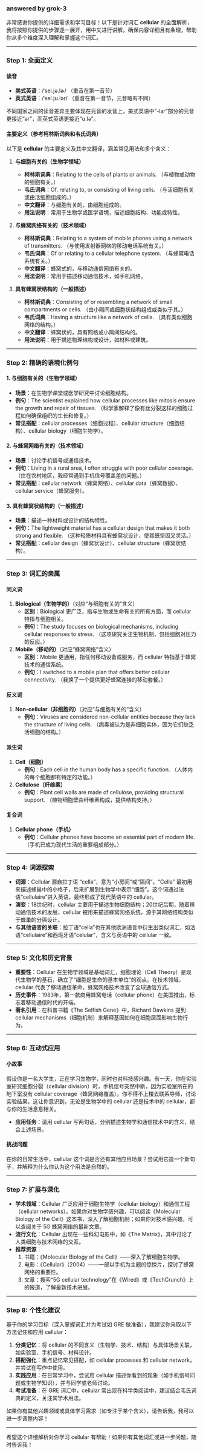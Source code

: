 ### answered by grok-3
非常感谢你提供的详细需求和学习目标！以下是针对词汇 **cellular** 的全面解析，我将按照你提供的步骤逐一展开，用中文进行讲解，确保内容详细且有条理，帮助你从多个维度深入理解和掌握这个词汇。

---

### Step 1: 全面定义

#### 读音
- **美式英语**：/ˈsel.jə.lɚ/ （重音在第一音节）
- **英式英语**：/ˈsel.jʊ.lər/ （重音在第一音节，元音略有不同）
  
不同国家之间的读音差异主要体现在元音的发音上，美式英语中“-lar”部分的元音更接近“ər”，而英式英语更接近“ʊ.lə”。

#### 主要定义（参考柯林斯词典和韦氏词典）
以下是 **cellular** 的主要定义及其中文翻译，涵盖常见用法和多个含义：

1. **与细胞有关的（生物学领域）**
   - **柯林斯词典**：Relating to the cells of plants or animals. （与植物或动物的细胞有关。）
   - **韦氏词典**：Of, relating to, or consisting of living cells. （与活细胞有关或由活细胞组成的。）
   - **中文翻译**：与细胞有关的，由细胞组成的。
   - **用法说明**：常用于生物学或医学语境，描述细胞结构、功能或特性。

2. **与蜂窝网络有关的（技术领域）**
   - **柯林斯词典**：Relating to a system of mobile phones using a network of transmitters. （与使用发射器网络的移动电话系统有关。）
   - **韦氏词典**：Of or relating to a cellular telephone system. （与蜂窝电话系统有关。）
   - **中文翻译**：蜂窝式的，与移动通信网络有关的。
   - **用法说明**：常用于描述移动通信技术，如手机网络。

3. **具有蜂窝状结构的（一般描述）**
   - **柯林斯词典**：Consisting of or resembling a network of small compartments or cells. （由小隔间或细胞状结构组成或类似于其。）
   - **韦氏词典**：Having a structure like a network of cells. （具有类似细胞网络的结构。）
   - **中文翻译**：蜂窝状的，具有网格或小隔间结构的。
   - **用法说明**：用于描述物理结构或设计，如材料或建筑。

---

### Step 2: 精确的语境化例句

#### 1. 与细胞有关的（生物学领域）
- **场景**：在生物学课堂或医学研究中讨论细胞结构。
- **例句**：The scientist explained how cellular processes like mitosis ensure the growth and repair of tissues. （科学家解释了像有丝分裂这样的细胞过程如何确保组织的生长和修复。）
- **常见搭配**：cellular processes（细胞过程）、cellular structure（细胞结构）、cellular biology（细胞生物学）。

#### 2. 与蜂窝网络有关的（技术领域）
- **场景**：讨论手机信号或通信技术。
- **例句**：Living in a rural area, I often struggle with poor cellular coverage. （住在农村地区，我经常遇到手机信号覆盖差的问题。）
- **常见搭配**：cellular network（蜂窝网络）、cellular data（蜂窝数据）、cellular service（蜂窝服务）。

#### 3. 具有蜂窝状结构的（一般描述）
- **场景**：描述一种材料或设计的结构特性。
- **例句**：The lightweight material has a cellular design that makes it both strong and flexible. （这种轻质材料具有蜂窝状设计，使其既坚固又灵活。）
- **常见搭配**：cellular design（蜂窝状设计）、cellular structure（蜂窝状结构）。

---

### Step 3: 词汇的亲属

#### 同义词
1. **Biological（生物学的）**（对应“与细胞有关的”含义）
   - **区别**：Biological 更广泛，指与生物或生命有关的所有方面，而 cellular 特指与细胞相关。
   - **例句**：The study focuses on biological mechanisms, including cellular responses to stress. （这项研究关注生物机制，包括细胞对压力的反应。）
2. **Mobile（移动的）**（对应“蜂窝网络”含义）
   - **区别**：Mobile 更通用，指任何移动设备或服务，而 cellular 特指基于蜂窝技术的通信系统。
   - **例句**：I switched to a mobile plan that offers better cellular connectivity. （我换了一个提供更好蜂窝连接的移动套餐。）

#### 反义词
1. **Non-cellular（非细胞的）**（对应“与细胞有关的”含义）
   - **例句**：Viruses are considered non-cellular entities because they lack the structure of living cells. （病毒被认为是非细胞实体，因为它们缺乏活细胞的结构。）

#### 派生词
1. **Cell（细胞）**
   - **例句**：Each cell in the human body has a specific function. （人体内的每个细胞都有特定的功能。）
2. **Cellulose（纤维素）**
   - **例句**：Plant cell walls are made of cellulose, providing structural support. （植物细胞壁由纤维素构成，提供结构支持。）

#### 复合词
1. **Cellular phone（手机）**
   - **例句**：Cellular phones have become an essential part of modern life. （手机已成为现代生活的重要组成部分。）

---

### Step 4: 词源探索

- **词源**：Cellular 源自拉丁语 “cella”，意为“小房间”或“隔间”。“Cella” 最初用来描述蜂巢中的小格子，后来扩展到生物学中表示“细胞”。这个词通过法语“cellulaire”进入英语，最终形成了现代英语中的 cellular。
- **演变**：18世纪时，cellular 主要用于描述生物细胞结构；20世纪后期，随着移动通信技术的发展，cellular 被用来描述蜂窝网络系统，源于其网络结构类似于蜂巢的分隔设计。
- **与其他语言的关联**：拉丁语“cella”也在其他欧洲语言中衍生出类似词汇，如法语“cellulaire”和西班牙语“celular”，含义与英语中的 cellular 一致。

---

### Step 5: 文化和历史背景

- **重要性**：Cellular 在生物学领域是基础词汇，细胞理论（Cell Theory）是现代生物学的基石，确立了“细胞是生命的基本单位”的观点。在技术领域，cellular 代表了移动通信革命，蜂窝网络技术改变了全球通信方式。
- **历史事件**：1983年，第一款商用蜂窝电话（cellular phone）在美国推出，标志着移动通信时代的开端。
- **著名引用**：在科普书籍《The Selfish Gene》中，Richard Dawkins 提到 cellular mechanisms（细胞机制）来解释基因如何在细胞层面影响生物行为。

---

### Step 6: 互动式应用

#### 小故事
假设你是一名大学生，正在学习生物学，同时也对科技感兴趣。有一天，你在实验室研究细胞分裂（cellular division）时，手机信号突然中断，因为实验室所在的地下室没有 cellular coverage（蜂窝网络覆盖）。你不得不上楼去联系导师，讨论实验结果。这让你意识到，无论是生物学中的 cellular 还是技术中的 cellular，都与你的生活息息相关。

- **应用任务**：请用 cellular 写两句话，分别描述生物学和通信技术中的含义，结合上述场景。

#### 挑战问题
在你的日常生活中，cellular 这个词是否还有其他应用场景？尝试用它造一个新句子，并解释为什么你认为这个用法是自然的。

---

### Step 7: 扩展与深化

- **学术领域**：Cellular 广泛应用于细胞生物学（cellular biology）和通信工程（cellular networks）。如果你对生物学感兴趣，可以阅读《Molecular Biology of the Cell》这本书，深入了解细胞机制；如果你对技术感兴趣，可以查阅关于 5G 蜂窝网络的最新文章。
- **流行文化**：Cellular 出现在一些科幻电影中，如《The Matrix》，其中讨论了人类细胞与技术网络的交互。
- **推荐资源**：
  1. 书籍：《Molecular Biology of the Cell》——深入了解细胞生物学。
  2. 电影：《Cellular》（2004）——一部以手机为主题的惊悚片，探讨了蜂窝网络的重要性。
  3. 文章：搜索“5G cellular technology”在《Wired》或《TechCrunch》上的报道，了解最新技术进展。

---

### Step 8: 个性化建议

基于你的学习目标（深入掌握词汇并为考试如 GRE 做准备），我建议你采取以下方法记住和应用 cellular：
1. **分类记忆**：将 cellular 的不同含义（生物学、技术、结构）与具体场景关联，如实验室、手机信号、材料设计。
2. **搭配强化**：重点记忆常见搭配，如 cellular processes 和 cellular network，并尝试在写作中使用。
3. **实践应用**：在日常学习中，尝试用 cellular 描述你看到的现象（如手机信号问题或生物学知识），并与同学或老师讨论。
4. **考试准备**：在 GRE 词汇中，cellular 常出现在科学类阅读中，建议结合韦氏词典的定义，关注其学术用法。

如果你有其他兴趣领域或具体学习需求（如专注于某个含义），请告诉我，我可以进一步调整内容！

---

希望这个详细解析对你学习 cellular 有帮助！如果你有其他词汇或进一步问题，随时告诉我！
